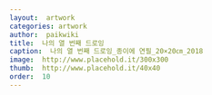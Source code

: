 ```yaml
---
layout:  artwork
categories: artwork
author:  paikwiki
title:  나의 열 번째 드로잉
caption:  나의 열 번째 드로잉_종이에 연필_20×20㎝_2018
image:  http://www.placehold.it/300x300
thumb:  http://www.placehold.it/40x40
order:  10
---
```

